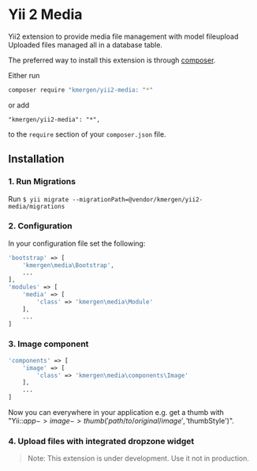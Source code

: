 # Yii 2 Media
Yii2 extension to provide media file management with model fileupload
Uploaded files managed all in a database table.

The preferred way to install this extension is through [composer](https://getcomposer.org/).

Either run

```bash
composer require "kmergen/yii2-media: "*"
```

or add

```
"kmergen/yii2-media": "*",
```

to the `require` section of your `composer.json` file.

## Installation

### 1. Run Migrations
Run `$ yii migrate --migrationPath=@vendor/kmergen/yii2-media/migrations`

### 2. Configuration
In your configuration file set the following:
```php
'bootstrap' => [
    'kmergen\media\Bootstrap',
    ...
],
'modules' => [
    'media' => [
        'class' => 'kmergen\media\Module'
    ],
    ...
]
```

### 3. Image component
```php
'components' => [
    'image' => [
        'class' => 'kmergen\media\components\Image'
    ],
    ...
]
```
Now you can everywhere in your application e.g. get a thumb with "Yii::$app->image->thumb('path/to/original/image', '$thumbStyle')".


### 4. Upload files with integrated dropzone widget





> Note: This extension is under development. Use it not in production.

